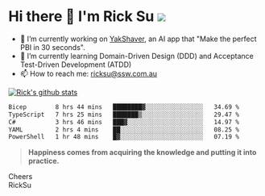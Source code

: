 # Hi there 👋 I'm Rick Su ![](https://komarev.com/ghpvc/?username=ricksu978)
<!--
**ricksu978/ricksu978** is a ✨ _special_ ✨ repository because its `README.md` (this file) appears on your GitHub profile.

Here are some ideas to get you started:
-->
- 🔭 I’m currently working on [YakShaver](https://yakshaver.ai/), an AI app that "Make the perfect PBI in 30 seconds".
- 🌱 I’m currently learning Domain-Driven Design (DDD) and Acceptance Test-Driven Development (ATDD)
- 📫 How to reach me: ricksu@ssw.com.au
<!--
- 👯 I’m looking to collaborate on ...
- 🤔 I’m looking for help with ...
- 💬 Ask me about ...
-->
<!--
- 😄 Pronouns: ...
- ⚡ Fun fact: ...
-->
[![Rick's github stats](https://github-readme-stats.vercel.app/api?username=ricksu978&theme=dark)](https://github.com/ricksu978/ricksu978)

<!--START_SECTION:waka-->

```txt
Bicep        8 hrs 44 mins   ████████▓░░░░░░░░░░░░░░░░   34.69 %
TypeScript   7 hrs 25 mins   ███████▒░░░░░░░░░░░░░░░░░   29.47 %
C#           3 hrs 46 mins   ███▓░░░░░░░░░░░░░░░░░░░░░   14.97 %
YAML         2 hrs 4 mins    ██░░░░░░░░░░░░░░░░░░░░░░░   08.25 %
PowerShell   1 hr 48 mins    █▓░░░░░░░░░░░░░░░░░░░░░░░   07.19 %
```

<!--END_SECTION:waka-->

> **Happiness comes from acquiring the knowledge and putting it into practice.**

Cheers  
RickSu 
